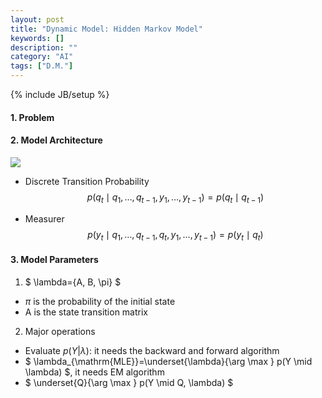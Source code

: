 ```yaml
---
layout: post
title: "Dynamic Model: Hidden Markov Model"
keywords: []
description: ""
category: "AI"
tags: ["D.M."]
---
```

{% include JB/setup %}

#### 1. Problem

#### 2. Model Architecture
<img src="{{IMAGE_PATH}}/ai-dynamic-model-hmm-introduction.png" height="" width="" />

- Discrete Transition Probability
$$ p\left(q_{t} \mid q_{1}, \ldots, q_{t-1}, y_{1}, \ldots,
y_{t-1}\right)=p\left(q_{t} \mid q_{t-1}\right) $$

- Measurer 
$$
p\left(y_{t} \mid q_{1}, \ldots, q_{t-1}, q_{t}, y_{1}, \ldots,
y_{t-1}\right)=p\left(y_{t} \mid q_{t}\right)
$$


#### 3. Model Parameters
1. $ \lambda=\{A, B, \pi\} $
- $\pi$ is the probability of the initial state
- A is the state transition matrix

2. Major operations
- Evaluate $p(Y|\lambda)$: it needs the backward and forward algorithm
- $ \lambda_{\mathrm{MLE}}=\underset{\lambda}{\arg \max } p(Y \mid \lambda) $,
  it needs EM algorithm
- $ \underset{Q}{\arg \max } p(Y \mid Q, \lambda) $


